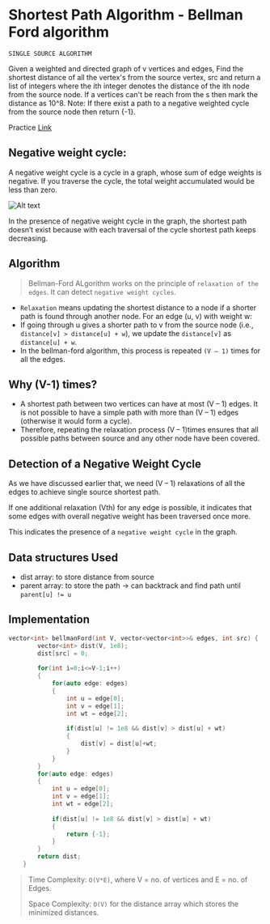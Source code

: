 # Shortest Path Algorithm - Bellman Ford algorithm
`SINGLE SOURCE ALGORITHM`


Given a weighted and directed graph of v vertices and edges, Find the shortest distance of all the vertex's from the source vertex, src and return a list of integers where the ith integer denotes the distance of the ith node from the source node. If a vertices can't be reach from the s then mark the distance as 10^8.
Note: If there exist a path to a negative weighted cycle from the source node then return {-1}.

Practice [Link](https://www.geeksforgeeks.org/problems/distance-from-the-source-bellman-ford-algorithm/0?fbclid=IwAR2_lL0T84DnciLyzMTQuVTMBOi82nTWNLuXjUgahnrtBgkphKiYk6xcyJU)


## Negative weight cycle:

A negative weight cycle is a cycle in a graph, whose sum of edge weights is negative. If you traverse the cycle, the total weight accumulated would be less than zero.

![Alt text](/images/graph-o.png)

In the presence of negative weight cycle in the graph, the shortest path doesn’t exist because with each traversal of the cycle shortest path keeps decreasing.


## Algorithm

> Bellman-Ford ALgorithm works on the principle of `relaxation of the edges`. It can detect `negative weight cycles`.

- `Relaxation` means updating the shortest distance to a node if a shorter path is found through another node. For an edge (u, v) with weight w:
- If going through u gives a shorter path to v from the source node (i.e., `distance[v] > distance[u] + w`), we update the `distance[v]` as `distance[u] + w`.
- In the bellman-ford algorithm, this process is repeated `(V – 1)` times for all the edges.

## Why (V-1) times?

- A shortest path between two vertices can have at most (V – 1) edges. It is not possible to have a simple path with more than (V – 1) edges (otherwise it would form a cycle). 
- Therefore, repeating the relaxation process (V – 1)times ensures that all possible paths between source and any other node have been covered.

## Detection of a Negative Weight Cycle

As we have discussed earlier that, we need (V – 1) relaxations of all the edges to achieve single source shortest path. 

If one additional relaxation (Vth) for any edge is possible, it indicates that some edges with overall negative weight has been traversed once more. 

This indicates the presence of a `negative weight cycle` in the graph.

## Data structures Used

- dist array: to store distance from source
- parent array: to store the path -> can backtrack and find path until `parent[u] != u`

## Implementation

```cpp
vector<int> bellmanFord(int V, vector<vector<int>>& edges, int src) {
        vector<int> dist(V, 1e8);
        dist[src] = 0;
        
        for(int i=0;i<=V-1;i++)
        {
            for(auto edge: edges)
            {
                int u = edge[0];
                int v = edge[1];
                int wt = edge[2];
                
                if(dist[u] != 1e8 && dist[v] > dist[u] + wt)
                {
                    dist[v] = dist[u]+wt;
                }
            }
        }
        for(auto edge: edges)
        {
            int u = edge[0];
            int v = edge[1];
            int wt = edge[2];
            
            if(dist[u] != 1e8 && dist[v] > dist[u] + wt)
            {
                return {-1};
            }
        }
        return dist;
    }

```

> Time Complexity: `O(V*E)`, where V = no. of vertices and E = no. of Edges.
>
>Space Complexity: `O(V)` for the distance array which stores the minimized distances.
